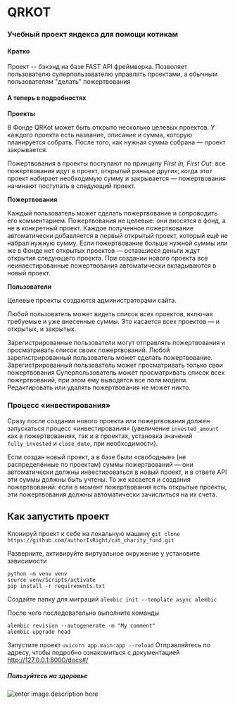
# QRKOT


### Учебный проект яндекса для помощи котикам
#### Кратко
Проект -- бэкэнд на базе FAST API фреймворка. Позволяет пользователю суперпользователю управлять проектами, а обычным пользователям "делать" пожертвования
#### А теперь в подробностях
**Проекты**

В Фонде QRKot может быть открыто несколько целевых проектов. У каждого проекта есть название, описание и сумма, которую планируется собрать. После того, как нужная сумма собрана — проект закрывается.

Пожертвования в проекты поступают по принципу _First In, First Out_: все пожертвования идут в проект, открытый раньше других; когда этот проект набирает необходимую сумму и закрывается — пожертвования начинают поступать в следующий проект.

**Пожертвования**

Каждый пользователь может сделать пожертвование и сопроводить его комментарием. Пожертвования не целевые: они вносятся в фонд, а не в конкретный проект. Каждое полученное пожертвование автоматически добавляется в первый открытый проект, который ещё не набрал нужную сумму. Если пожертвование больше нужной суммы или же в Фонде нет открытых проектов — оставшиеся деньги ждут открытия следующего проекта. При создании нового проекта все неинвестированные пожертвования автоматически вкладываются в новый проект.

**Пользователи**

Целевые проекты создаются администраторами сайта.

Любой пользователь может видеть список всех проектов, включая требуемые и уже внесенные суммы. Это касается всех проектов — и открытых, и закрытых.

Зарегистрированные пользователи могут отправлять пожертвования и просматривать список своих пожертвований.
Любой зарегистрированный пользователь может сделать пожертвование.
Зарегистрированный пользователь может просматривать только свои пожертвования
Суперпользователь может просматривать список всех пожертвований, при этом ему выводятся все поля модели.
Редактировать или удалять пожертвования не может никто.
### Процесс «инвестирования»

Сразу после создания нового проекта или пожертвования должен запускаться процесс «инвестирования» (увеличение `invested_amount` как в пожертвованиях, так и в проектах, установка значений `fully_invested` и `close_date`, при необходимости).

Если создан новый проект, а в базе были «свободные» (не распределённые по проектам) суммы пожертвований — они автоматически должны инвестироваться в новый проект, и в ответе API эти суммы должны быть учтены. То же касается и создания пожертвований: если в момент пожертвования есть открытые проекты, эти пожертвования должны автоматически зачислиться на их счета.

## Как запустить проект

Клонируй проект к себе на локальную машину
`git clone https://github.com/authorIsRight/cat_charity_fund.git`

Разверните, активируйте виртуальное окружение у установите зависимости
```
python -m venv venv
source venv/Scripts/activate 
pip install -r requirements.txt
```
Создайте папку для миграций
`alembic init --template async alembic`

После чего последовательно выполните команды 
```
alembic revision --autogenerate -m "My comment" 
alembic upgrade head 
```
Запустите проект 
`uvicorn app.main:app --reload`
Отправляйтесь по адресу, чтобы подробно ознакомиться с документацией
http://127.0.0.1:8000/docs#/
##### Пользуйтесь на здоровье
![enter image description here](https://pictures.s3.yandex.net/resources/sprint2_picture1_1672399951.png)